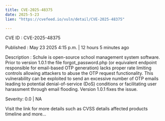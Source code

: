```yaml
---
title: CVE-2025-48375
date: 2025-5-23
lien: "https://cvefeed.io/vuln/detail/CVE-2025-48375"

---
```


CVE ID : CVE-2025-48375

Published :  May 23
2025
4:15 p.m. | 12 hours
5 minutes ago

Description : Schule is open-source school management system software. Prior to version 1.0.1
the file forgot_password.php (or equivalent endpoint responsible for email-based OTP generation) lacks proper rate limiting controls
allowing attackers to abuse the OTP request functionality. This vulnerability can be exploited to send an excessive number of OTP emails
leading to potential denial-of-service (DoS) conditions or facilitating user harassment through email flooding. Version 1.0.1 fixes the issue.

Severity: 0.0 | NA

Visit the link for more details
such as CVSS details
affected products
timeline
and more...
